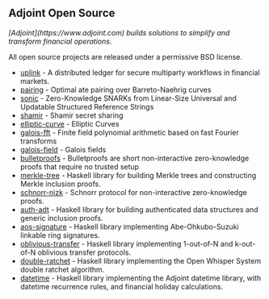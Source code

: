 ## Adjoint Open Source

<em>
[Adjoint](https://www.adjoint.com) builds solutions to simplify and transform financial operations.
</em>

All open source projects are released under a permissive BSD license. 

* [uplink](https://github.com/adjoint-io/uplink) - A distributed ledger for
  secure multiparty workflows in financial markets. 
* [pairing](https://github.com/adjoint-io/pairing) - Optimal ate pairing over
  Barreto-Naehrig curves
* [sonic](https://github.com/adjoint-io/sonic) - Zero-Knowledge SNARKs from
  Linear-Size Universal and Updatable Structured Reference Strings
* [shamir](https://github.com/adjoint-io/shamir) - Shamir secret sharing
* [elliptic-curve](https://github.com/adjoint-io/elliptic-curve) - Elliptic
  Curves
* [galois-fft](https://github.com/adjoint-io/galois-fft) - Finite field
  polynomial arithmetic based on fast Fourier transforms
* [galois-field](https://github.com/adjoint-io/galois-field) - Galois fields
* [bulletproofs](https://github.com/adjoint-io/bulletproofs) - Bulletproofs are
  short non-interactive zero-knowledge proofs that require no trusted setup  
* [merkle-tree](https://github.com/adjoint-io/merkle-tree) - Haskell library for
  building Merkle trees and constructing Merkle inclusion proofs.
* [schnorr-nizk](https://github.com/adjoint-io/schnorr-nizk) - Schnorr protocol
  for non-interactive zero-knowledge proofs.
* [auth-adt](https://github.com/adjoint-io/auth-adt) - Haskell library for
  building authenticated data structures and generic inclusion proofs.
* [aos-signature](https://github.com/adjoint-io/aos-signature) - Haskell library
  implementing Abe-Ohkubo-Suzuki linkable ring signatures.
* [oblivious-transfer](https://github.com/adjoint-io/oblivious-transfer) -
  Haskell library implementing 1-out-of-N and k-out-of-N oblivious transfer
  protocols.
* [double-ratchet](https://github.com/adjoint-io/double-ratchet) - Haskell
  library implementing the Open Whisper System double ratchet algorithm.
* [datetime](https://github.com/adjoint-io/datetime) -
  Haskell library implementing the Adjoint datetime library, with datetime
  recurrence rules, and financial holiday calculations.
